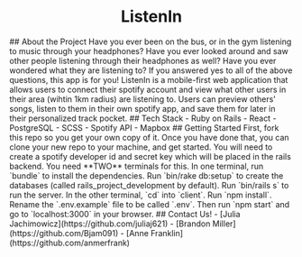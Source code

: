 <h1 align='center'>ListenIn</h1>
## About the Project
Have you ever been on the bus, or in the gym listening to music through your headphones? Have you ever looked around and saw other people listening through their headphones as well? Have you ever wondered what they are listening to?
If you answered yes to all of the above questions, this app is for you!
ListenIn is a mobile-first web application that allows users to connect their spotify account and view what other users in their area (wihtin 1km radius) are listening to. Users can preview others' songs, listen to them in their own spotify app, and save them for later in their personalized track pocket.
## Tech Stack
- Ruby on Rails
- React
- PostgreSQL
- SCSS
- Spotify API
- Mapbox
## Getting Started
First, fork this repo so you get your own copy of it. Once you have done that, you can clone your new repo to your machine, and get started.
You will need to create a spotify developer id and secret key which will be placed in the rails backend.
You need **TWO** terminals for this.
In one terminal, run `bundle` to install the dependencies. Run `bin/rake db:setup` to create the databases (called rails_project_development by default). Run `bin/rails s` to run the server.
In the other terminal, `cd` into `client`. Run `npm install`. Rename the `.env.example` file to be called `.env`. Then run `npm start` and go to `localhost:3000` in your browser.
## Contact Us!
- [Julia Jachimowicz](https://github.com/juliaj621)
- [Brandon Miller](https://github.com/Bjam091)
- [Anne Franklin](https://github.com/anmerfrank)
